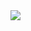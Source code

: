 <picture>
  <source
    srcset="https://github-readme-stats.vercel.app/api?username=vermorag&count_private=true&show_icons=true&theme=transparent"
    media="(prefers-color-scheme: dark)"
  />
  <source
    srcset="https://github-readme-stats.vercel.app/api?username=vermorag&count_private=true&show_icons=true&theme=vue"
    media="(prefers-color-scheme: light), (prefers-color-scheme: no-preference)"
  />
  <img src="https://github-readme-stats.vercel.app/api?username=vermorag&count_private=true&show_icons=true&theme=vue" />
</picture>
